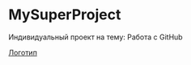 # MySuperProject
Индивидуальный проект на тему: Работа с GitHub

[Логотип](https://octodex.github.com/images/orderedlistocat.png "Логотип GitHub")